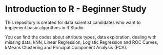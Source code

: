 # Introduction to R - Beginner Study

This repository is created for data scientist candidates who want to implement basic algorithms in R Studio.

You can find the codes about attribute types, data exploration, dealing with missing data, kNN, Linear Regression, Logistic Regression and ROC Curves, kMeans Clustering and Principal Component Analysis (PCA).


